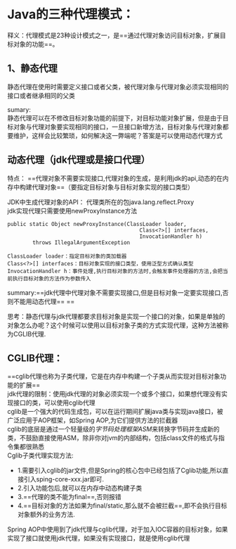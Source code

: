 # Java的三种代理模式：  
释义：代理模式是23种设计模式之一，是==通过代理对象访问目标对象，扩展目标对象的功能==。    

## 1、静态代理
静态代理在使用时需要定义接口或者父类，被代理对象与代理对象必须实现相同的接口或者继承相同的父类

sumary:  
静态代理可以在不修改目标对象功能的前提下，对目标功能对象扩展，但是由于目标对象与代理对象要实现相同的接口，一旦接口新增方法，目标对象与代理对象都要维护，这样会比较繁琐，如何解决这一弊端呢？答案是可以使用动态代理方式

## 动态代理（jdk代理或是接口代理）  
特点：
==代理对象不需要实现接口,代理对象的生成，是利用jdk的api,动态的在内存中构建代理对象==（要指定目标对象与目标对象实现的接口类型） 

JDK中生成代理对象的API：
代理类所在的包java.lang.reflect.Proxy  
jdk实现代理只需要使用newProxyInstance方法  

```
public static Object newProxyInstance(ClassLoader loader,
                                          Class<?>[] interfaces,
                                          InvocationHandler h)
        throws IllegalArgumentException

ClassLoader loader：指定目标对象的类加载器  
Class<?>[] interfaces：目标对象实现的接口类型，使用泛型方式确认类型  
InvocationHandler h：事件处理,执行目标对象的方法时,会触发事件处理器的方法,会把当前执行目标对象的方法作为参数传入
```

summary:==jdk代理中代理对象不需要实现接口,但是目标对象一定要实现接口,否则不能用动态代理== == 

思考：静态代理与jdk代理都要求目标对象是实现一个接口的对象，如果是单独的对象怎么办呢？这个时候可以使用以目标对象子类的方式实现代理，这种方法被称为CGLIB代理.

## CGLIB代理：
==cglib代理也称为子类代理，它是在内存中构建一个子类从而实现对目标对象功能的扩展==  
jdk代理的限制：使用jdk代理的对象必须实现一个或多个接口，如果想代理没有实现接口的类，可以使用cglib代理  
cglib是一个强大的代码生成包，可以在运行期间扩展java类与实现java接口，被广泛应用于AOP框架，如Spring AOP,为它们提供方法的拦截器  
cglib的底层是通过一个轻量级的*字节码处理框架ASM*来转换字节码并生成新的类，不鼓励直接使用ASM，除非你对jvm的内部结构，包括class文件的格式与指令集都很熟悉  
Cglib子类代理实现方法:
- 1.需要引入cglib的jar文件,但是Spring的核心包中已经包括了Cglib功能,所以直接引入sping-core-xxx.jar即可.
- 2.引入功能包后,就可以在内存中动态构建子类
- 3.==代理的类不能为final==,否则报错
- 4.==目标对象的方法如果为final/static,那么就不会被拦截==,即不会执行目标对象额外的业务方法.

Spring AOP中使用到了jdk代理与cglib代理，对于加入IOC容器的目标对象，如果实现了接口就使用jdk代理，如果没有实现接口，就是使用cglib代理
